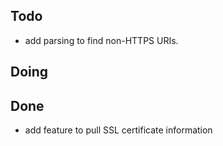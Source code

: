 ## Todo
- add parsing to find non-HTTPS URIs.

## Doing

## Done
- add feature to pull SSL certificate information
